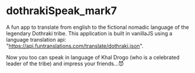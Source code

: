 # dothrakiSpeak_mark7
A fun app to translate from english to the fictional nomadic language of the legendary Dothraki tribe. This application is built in vanillaJS using a language translation api: 
"https://api.funtranslations.com/translate/dothraki.json".

Now you too can speak in language of Khal Drogo (who is a celebrated leader of the tribe) and impress your friends...😈
